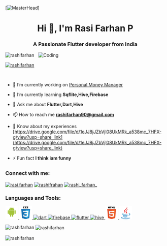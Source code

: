 [![MasterHead](https://mobiosolutions.com/wp-content/uploads/2020/07/Group-3.png)]
<h1 align="center">Hi 👋, I'm Rasi Farhan P</h1>
<h3 align="center">A Passionate Flutter developer from India</h3>
<img align="right" alt="Coding" width="400" src="https://cdn.dribbble.com/users/1603428/screenshots/4158705/mob-dev.gif">


<p align="left"> <img src="https://komarev.com/ghpvc/?username=rashifarhan&label=Profile%20views&color=0e75b6&style=flat" alt="rashifarhan" /> </p>

<p align="left"> <a href="https://github.com/ryo-ma/github-profile-trophy"><img src="https://github-profile-trophy.vercel.app/?username=rashifarhan" alt="rashifarhan" /></a> </p>

<p align="left"> <a href="https://twitter.com/" target="blank"><img src="https://img.shields.io/twitter/follow/?logo=twitter&style=for-the-badge" alt="" /></a> </p>

- 🔭 I’m currently working on [Personal Money Manager](https://github.com/rashifarhan/personal_money_manager)

- 🌱 I’m currently learning **Sqflite,Hive,Firebase**

- 💬 Ask me about **Flutter,Dart,Hive**

- 📫 How to reach me **rashifarhan90@gmail.com**

- 📄 Know about my experiences [https://drive.google.com/file/d/1eJJ8jJZbVjl08UkMRk_a538mc_7HFX-g/view?usp=share_link](https://drive.google.com/file/d/1eJJ8jJZbVjl08UkMRk_a538mc_7HFX-g/view?usp=share_link)

- ⚡ Fun fact **I think iam funny**

<h3 align="left">Connect with me:</h3>
<p align="left">
<a href="https://linkedin.com/in/rasi farhan" target="blank"><img align="center" src="https://raw.githubusercontent.com/rahuldkjain/github-profile-readme-generator/master/src/images/icons/Social/linked-in-alt.svg" alt="rasi farhan" height="30" width="40" /></a>
<a href="https://fb.com/rashifrahan" target="blank"><img align="center" src="https://raw.githubusercontent.com/rahuldkjain/github-profile-readme-generator/master/src/images/icons/Social/facebook.svg" alt="rashifrahan" height="30" width="40" /></a>
<a href="https://instagram.com/rashi_farhan_" target="blank"><img align="center" src="https://raw.githubusercontent.com/rahuldkjain/github-profile-readme-generator/master/src/images/icons/Social/instagram.svg" alt="rashi_farhan_" height="30" width="40" /></a>
</p>

<h3 align="left">Languages and Tools:</h3>
<p align="left"> <a href="https://developer.android.com" target="_blank" rel="noreferrer"> <img src="https://raw.githubusercontent.com/devicons/devicon/master/icons/android/android-original-wordmark.svg" alt="android" width="40" height="40"/> </a> <a href="https://www.w3schools.com/css/" target="_blank" rel="noreferrer"> <img src="https://raw.githubusercontent.com/devicons/devicon/master/icons/css3/css3-original-wordmark.svg" alt="css3" width="40" height="40"/> </a> <a href="https://dart.dev" target="_blank" rel="noreferrer"> <img src="https://www.vectorlogo.zone/logos/dartlang/dartlang-icon.svg" alt="dart" width="40" height="40"/> </a> <a href="https://firebase.google.com/" target="_blank" rel="noreferrer"> <img src="https://www.vectorlogo.zone/logos/firebase/firebase-icon.svg" alt="firebase" width="40" height="40"/> </a> <a href="https://flutter.dev" target="_blank" rel="noreferrer"> <img src="https://www.vectorlogo.zone/logos/flutterio/flutterio-icon.svg" alt="flutter" width="40" height="40"/> </a> <a href="https://hive.apache.org/" target="_blank" rel="noreferrer"> <img src="https://www.vectorlogo.zone/logos/apache_hive/apache_hive-icon.svg" alt="hive" width="40" height="40"/> </a> <a href="https://www.w3.org/html/" target="_blank" rel="noreferrer"> <img src="https://raw.githubusercontent.com/devicons/devicon/master/icons/html5/html5-original-wordmark.svg" alt="html5" width="40" height="40"/> </a> <a href="https://www.java.com" target="_blank" rel="noreferrer"> <img src="https://raw.githubusercontent.com/devicons/devicon/master/icons/java/java-original.svg" alt="java" width="40" height="40"/> </a> </p>

<p><img align="left" src="https://github-readme-stats.vercel.app/api/top-langs?username=rashifarhan&show_icons=true&locale=en&layout=compact" alt="rashifarhan" /></p>

<p>&nbsp;<img align="center" src="https://github-readme-stats.vercel.app/api?username=rashifarhan&show_icons=true&locale=en" alt="rashifarhan" /></p>

<p><img align="center" src="https://github-readme-streak-stats.herokuapp.com/?user=rashifarhan&" alt="rashifarhan" /></p>
